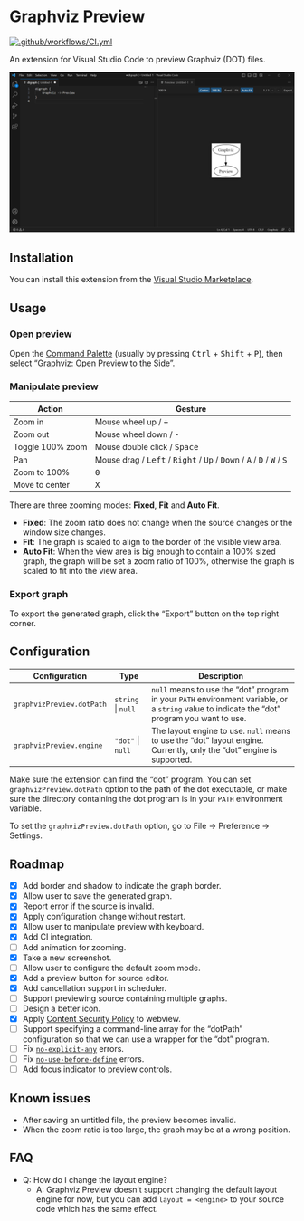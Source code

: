 # Graphviz Preview

[![.github/workflows/CI.yml](https://github.com/EFanZh/Graphviz-Preview/workflows/.github/workflows/CI.yml/badge.svg)](https://github.com/EFanZh/Graphviz-Preview/actions?query=workflow%3A.github%2Fworkflows%2FCI.yml)

An extension for Visual Studio Code to preview Graphviz (DOT) files.

![Graphviz Preview screenshot](resources/screenshot.png)

## Installation

You can install this extension from the
[Visual Studio Marketplace](https://marketplace.visualstudio.com/items?itemName=EFanZh.graphviz-preview).

## Usage

### Open preview

Open the [Command Palette](https://code.visualstudio.com/docs/getstarted/userinterface#_command-palette) (usually by
pressing <kbd>Ctrl</kbd> + <kbd>Shift</kbd> + <kbd>P</kbd>), then select “Graphviz: Open Preview to the Side”.

### Manipulate preview

| Action           | Gesture                                                                                                                                       |
| ---------------- | --------------------------------------------------------------------------------------------------------------------------------------------- |
| Zoom in          | Mouse wheel up / <kbd>+</kbd>                                                                                                                 |
| Zoom out         | Mouse wheel down / <kbd>-</kbd>                                                                                                               |
| Toggle 100% zoom | Mouse double click / <kbd>Space</kbd>                                                                                                         |
| Pan              | Mouse drag / <kbd>Left</kbd> / <kbd>Right</kbd> / <kbd>Up</kbd> / <kbd>Down</kbd> / <kbd>A</kbd> / <kbd>D</kbd> / <kbd>W</kbd> / <kbd>S</kbd> |
| Zoom to 100%     | <kbd>0</kbd>                                                                                                                                  |
| Move to center   | <kbd>X</kbd>                                                                                                                                  |

There are three zooming modes: **Fixed**, **Fit** and **Auto Fit**.

- **Fixed**: The zoom ratio does not change when the source changes or the window size changes.
- **Fit**: The graph is scaled to align to the border of the visible view area.
- **Auto Fit**: When the view area is big enough to contain a 100% sized graph, the graph will be set a zoom ratio of
  100%, otherwise the graph is scaled to fit into the view area.

### Export graph

To export the generated graph, click the “Export” button on the top right corner.

## Configuration

| Configuration             | Type               | Description                                                                                                                                   |
| ------------------------- | ------------------ | --------------------------------------------------------------------------------------------------------------------------------------------- |
| `graphvizPreview.dotPath` | `string` \| `null` | `null` means to use the “dot” program in your `PATH` environment variable, or a `string` value to indicate the “dot” program you want to use. |
| `graphvizPreview.engine`  | `"dot"` \| `null`  | The layout engine to use. `null` means to use the “dot” layout engine. Currently, only the “dot” engine is supported.                         |

Make sure the extension can find the “dot” program. You can set `graphvizPreview.dotPath` option to the path of the dot
executable, or make sure the directory containing the dot program is in your `PATH` environment variable.

To set the `graphvizPreview.dotPath` option, go to File → Preference → Settings.

## Roadmap

- [x] Add border and shadow to indicate the graph border.
- [x] Allow user to save the generated graph.
- [x] Report error if the source is invalid.
- [x] Apply configuration change without restart.
- [x] Allow user to manipulate preview with keyboard.
- [x] Add CI integration.
- [ ] Add animation for zooming.
- [x] Take a new screenshot.
- [ ] Allow user to configure the default zoom mode.
- [x] Add a preview button for source editor.
- [x] Add cancellation support in scheduler.
- [ ] Support previewing source containing multiple graphs.
- [ ] Design a better icon.
- [x] Apply [Content Security Policy](https://en.wikipedia.org/wiki/Content_Security_Policy) to webview.
- [ ] Support specifying a command-line array for the “dotPath” configuration so that we can use a wrapper for the “dot”
      program.
- [ ] Fix [`no-explicit-any`](https://github.com/typescript-eslint/typescript-eslint/blob/master/packages/eslint-plugin/docs/rules/no-explicit-any.md) errors.
- [ ] Fix [`no-use-before-define`](https://github.com/typescript-eslint/typescript-eslint/blob/master/packages/eslint-plugin/docs/rules/no-use-before-define.md) errors.
- [ ] Add focus indicator to preview controls.

## Known issues

- After saving an untitled file, the preview becomes invalid.
- When the zoom ratio is too large, the graph may be at a wrong position.

## FAQ

- Q: How do I change the layout engine?
  - A: Graphviz Preview doesn’t support changing the default layout engine for now, but you can add `layout = <engine>`
    to your source code which has the same effect.
